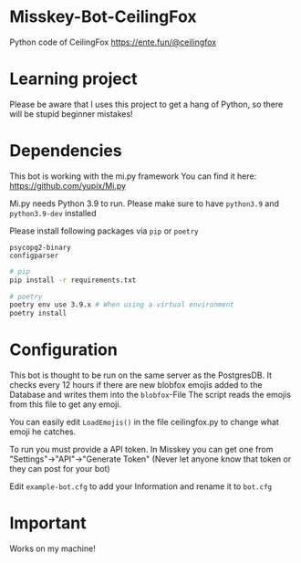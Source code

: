 # Misskey-Bot-CeilingFox
Python code of CeilingFox https://ente.fun/@ceilingfox

# Learning project
Please be aware that I uses this project to get a hang of Python, so there will be stupid beginner mistakes!

# Dependencies
This bot is working with the mi.py framework
You can find it here: https://github.com/yupix/Mi.py

Mi.py needs Python 3.9 to run. Please make sure to have `python3.9` and `python3.9-dev` installed

Please install following packages via `pip` or `poetry`
```
psycopg2-binary
configparser
```

```bash
# pip
pip install -r requirements.txt

# poetry
poetry env use 3.9.x # When using a virtual environment
poetry install
```

# Configuration
This bot is thought to be run on the same server as the PostgresDB.
It checks every 12 hours if there are new blobfox emojis added to the Database and writes them into the `blobfox`-File
The script reads the emojis from this file to get any emoji.

You can easily edit `LoadEmojis()` in the file ceilingfox.py to change what emoji he catches.

To run you must provide a API token.
In Misskey you can get one from "Settings"->"API"->"Generate Token" (Never let anyone know that token or they can post for your bot)

Edit `example-bot.cfg` to add your Information and rename it to `bot.cfg`

# Important
Works on my machine!
